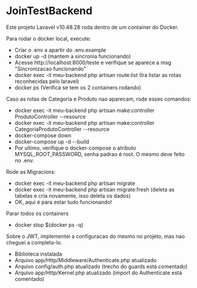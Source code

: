 # JoinTestBackend

Este projeto Lavavel v10.48.28 roda dentro de um container do Docker.


Para rodar o docker local, execute:
- Criar o .env a apartir do .env.example 
- docker up -d (mantem a sincronia funcionando)
- Acesse http://localhost:8000/teste e verifique se aparece a msg "Sincronizacao funcionando"
- docker exec -it meu-backend php artisan route:list (Ira listar as rotas reconhecidas pelo laravel)
- docker ps (Verifica se tem os 2 containers rodando)

Caso as rotas de Categoria e Produto nao aparecam, rode esses comandos:
- docker exec -it meu-backend php artisan make:controller ProdutoController --resource
- docker exec -it meu-backend php artisan make:controller CategoriaProdutoController --resource
- docker-compose down
- docker-compose up -d --build
- Por ultimo, verifique o docker-compose o atributo MYSQL_ROOT_PASSWORD, senha padrao é root. O mesmo deve feito no .env.

Rode as Migracions:
- docker exec -it meu-backend php artisan migrate
- docker exec -it meu-backend php artisan migrate:fresh (deleta as tabelas e cria novamente, isso deleta os dados)
- OK, aqui é para estar tudo funcionando!

Parar todos os containers
- docker stop $(docker ps -q)

Sobre o JWT, implementei a configuracao do mesmo no projeto, mas nao cheguei a completa-lo.
- Biblioteca instalada
- Arquivo app/Http/Middleware/Authenticate.php atualizado
- Arquivo config/auth.php atualizado (trecho do guards está comentado)
- Arquivo app/Http/Kernel.php atualizado (import do Authenticate está comentado)